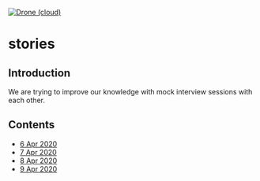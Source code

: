 [![Drone (cloud)](https://img.shields.io/drone/build/1995parham/stories.svg?style=flat-square)](https://cloud.drone.io/1995parham/stories)

# stories
## Introduction
We are trying to improve our knowledge with mock interview sessions with each other.

## Contents
- [6 Apr 2020](6-Apr-2020/)
- [7 Apr 2020](7-Apr-2020/)
- [8 Apr 2020](8-Apr-2020/)
- [9 Apr 2020](9-Apr-2020/)
